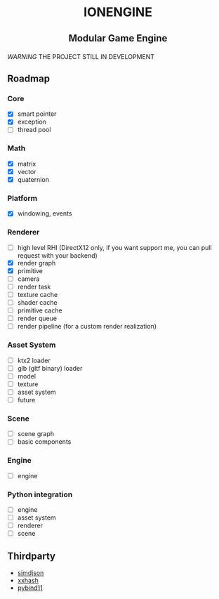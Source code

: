 # <p align="center"> IONENGINE </p>
## <p align="center"> Modular Game Engine </p>

*WARNING* THE PROJECT STILL IN DEVELOPMENT

## Roadmap

### Core

- [x] smart pointer
- [x] exception
- [ ] thread pool

### Math

- [x] matrix
- [x] vector
- [x] quaternion

### Platform

- [x] windowing, events

### Renderer

- [ ] high level RHI (DirectX12 only, if you want support me, you can pull request with your backend)
- [x] render graph
- [x] primitive
- [ ] camera
- [ ] render task
- [ ] texture cache
- [ ] shader cache
- [ ] primitive cache
- [ ] render queue
- [ ] render pipeline (for a custom render realization)

### Asset System

- [ ] ktx2 loader
- [ ] glb (gltf binary) loader
- [ ] model
- [ ] texture
- [ ] asset system
- [ ] future

### Scene

- [ ] scene graph
- [ ] basic components

### Engine

- [ ] engine

### Python integration

- [ ] engine
- [ ] asset system
- [ ] renderer
- [ ] scene

## Thirdparty

- [simdjson](https://github.com/simdjson/simdjson)
- [xxhash](https://github.com/Cyan4973/xxHash)
- [pybind11](https://github.com/pybind/pybind11)